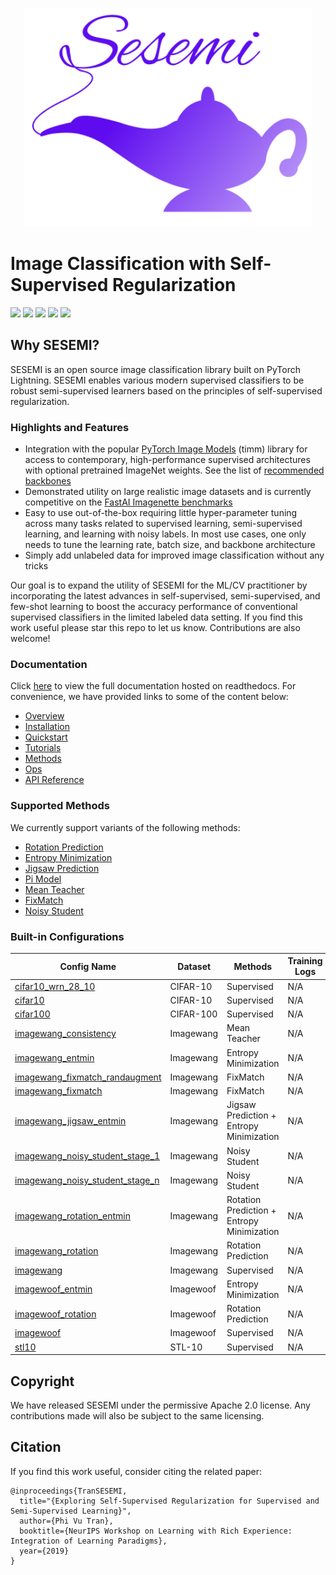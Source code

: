 <p><p align="center"><img height="350px" src="https://github.com/FlyreelAI/sesemi/raw/master/assets/sesemi-banner.png" /></p></p>

# Image Classification with Self-Supervised Regularization
<span><img src="https://img.shields.io/badge/license-Apache-blue" /> <img src="https://img.shields.io/badge/python->=3.8-green" /> <img src="https://img.shields.io/badge/pytorch->=1.11.0-light" /> <img src="https://img.shields.io/badge/coverage-79%25-green" /> <img src="https://img.shields.io/badge/%20-contributions%20welcome-5429E6" /></span>

## Why SESEMI?

SESEMI is an open source image classification library built on PyTorch Lightning. SESEMI enables various modern supervised classifiers to be robust semi-supervised learners based on the principles of self-supervised regularization.

### Highlights and Features

* Integration with the popular [PyTorch Image Models](https://github.com/rwightman/pytorch-image-models) (timm) library for access to contemporary, high-performance supervised architectures with optional pretrained ImageNet weights. See the list of [recommended backbones](https://github.com/FlyreelAI/sesemi/blob/master/sesemi/models/backbones/timm.py)
* Demonstrated utility on large realistic image datasets and is currently competitive on the [FastAI Imagenette benchmarks](https://github.com/fastai/imagenette)
* Easy to use out-of-the-box requiring little hyper-parameter tuning across many tasks related to supervised learning, semi-supervised learning, and learning with noisy labels. In most use cases, one only needs to tune the learning rate, batch size, and backbone architecture
* Simply add unlabeled data for improved image classification without any tricks

Our goal is to expand the utility of SESEMI for the ML/CV practitioner by incorporating the latest advances in self-supervised, semi-supervised, and few-shot learning to boost the accuracy performance of conventional supervised classifiers in the limited labeled data setting. If you find this work useful please star this repo to let us know. Contributions are also welcome!

### Documentation

Click [here](https://sesemi.readthedocs.io/) to view the full documentation hosted on readthedocs. 
For convenience, we have provided links to some of the content below:

* [Overview](https://sesemi.readthedocs.io/en/latest/overview.html)
* [Installation](https://sesemi.readthedocs.io/en/latest/installation.html)
* [Quickstart](https://sesemi.readthedocs.io/en/latest/quickstart.html)
* [Tutorials](https://sesemi.readthedocs.io/en/latest/tutorials/project_setup.html)
* [Methods](https://sesemi.readthedocs.io/en/latest/methods/rotation_prediction.html)
* [Ops](https://sesemi.readthedocs.io/en/latest/ops/inference.html)
* [API Reference](https://sesemi.readthedocs.io/en/latest/api/sesemi.html)

### Supported Methods

We currently support variants of the following methods:

* [Rotation Prediction](https://sesemi.readthedocs.io/en/latest/methods/rotation_prediction.html)
* [Entropy Minimization](https://sesemi.readthedocs.io/en/latest/methods/entropy_minimization.html)
* [Jigsaw Prediction](https://sesemi.readthedocs.io/en/latest/methods/jigsaw_prediction.html)
* [Pi Model](https://sesemi.readthedocs.io/en/latest/methods/pi_model.html)
* [Mean Teacher](https://sesemi.readthedocs.io/en/latest/methods/mean_teacher.html)
* [FixMatch](https://sesemi.readthedocs.io/en/latest/methods/fixmatch.html)
* [Noisy Student](https://sesemi.readthedocs.io/en/latest/methods/noisy_student.html)

### Built-in Configurations

| Config Name                      | Dataset    | Methods         | Training Logs   |
|----------------------------------|------------|-----------------|-----------------|
| [cifar10_wrn_28_10](https://github.com/FlyreelAI/sesemi/blob/master/sesemi/trainer/conf/cifar10_wrn_28_10.yaml)                | CIFAR-10   | Supervised | N/A             |
| [cifar10](https://github.com/FlyreelAI/sesemi/blob/master/sesemi/trainer/conf/cifar10.yaml)                          | CIFAR-10   | Supervised | N/A             |
| [cifar100](https://github.com/FlyreelAI/sesemi/blob/master/sesemi/trainer/conf/cifar100.yaml)                         | CIFAR-100   | Supervised | N/A             |
| [imagewang_consistency](https://github.com/FlyreelAI/sesemi/blob/master/sesemi/trainer/conf/imagewang_consistency.yaml)            | Imagewang   | Mean Teacher | N/A             |
| [imagewang_entmin](https://github.com/FlyreelAI/sesemi/blob/master/sesemi/trainer/conf/imagewang_entmin.yaml)                 | Imagewang   | Entropy Minimization | N/A     |
| [imagewang_fixmatch_randaugment](https://github.com/FlyreelAI/sesemi/blob/master/sesemi/trainer/conf/imagewang_fixmatch_randaugment.yaml)   | Imagewang   | FixMatch | N/A     |
| [imagewang_fixmatch](https://github.com/FlyreelAI/sesemi/blob/master/sesemi/trainer/conf/imagewang_fixmatch.yaml)   | Imagewang   | FixMatch | N/A     |
| [imagewang_jigsaw_entmin](https://github.com/FlyreelAI/sesemi/blob/master/sesemi/trainer/conf/imagewang_jigsaw_entmin.yaml)   | Imagewang   | Jigsaw Prediction + Entropy Minimization | N/A     |
| [imagewang_noisy_student_stage_1](https://github.com/FlyreelAI/sesemi/blob/master/sesemi/trainer/conf/imagewang_noisy_student_stage_1.yaml)   | Imagewang   | Noisy Student | N/A     |
| [imagewang_noisy_student_stage_n](https://github.com/FlyreelAI/sesemi/blob/master/sesemi/trainer/conf/imagewang_noisy_student_stage_n.yaml)   | Imagewang   | Noisy Student | N/A     |
| [imagewang_rotation_entmin](https://github.com/FlyreelAI/sesemi/blob/master/sesemi/trainer/conf/imagewang_rotation_entmin.yaml)   | Imagewang   | Rotation Prediction + Entropy Minimization | N/A     |
| [imagewang_rotation](https://github.com/FlyreelAI/sesemi/blob/master/sesemi/trainer/conf/imagewang_rotation.yaml)   | Imagewang   | Rotation Prediction | N/A     |
| [imagewang](https://github.com/FlyreelAI/sesemi/blob/master/sesemi/trainer/conf/imagewang.yaml)   | Imagewang   | Supervised | N/A     |
| [imagewoof_entmin](https://github.com/FlyreelAI/sesemi/blob/master/sesemi/trainer/conf/imagewoof_entmin.yaml)   | Imagewoof   | Entropy Minimization | N/A     |
| [imagewoof_rotation](https://github.com/FlyreelAI/sesemi/blob/master/sesemi/trainer/conf/imagewoof_rotation.yaml)   | Imagewoof   | Rotation Prediction | N/A     |
| [imagewoof](https://github.com/FlyreelAI/sesemi/blob/master/sesemi/trainer/conf/imagewoof.yaml)   | Imagewoof   | Supervised | N/A     |
| [stl10](https://github.com/FlyreelAI/sesemi/blob/master/sesemi/trainer/conf/stl10.yaml)   | STL-10   | Supervised | N/A     |

## Copyright

We have released SESEMI under the permissive Apache 2.0 license.
Any contributions made will also be subject to the same licensing.

## Citation

If you find this work useful, consider citing the related paper:

```
@inproceedings{TranSESEMI,
  title="{Exploring Self-Supervised Regularization for Supervised and Semi-Supervised Learning}",
  author={Phi Vu Tran},
  booktitle={NeurIPS Workshop on Learning with Rich Experience: Integration of Learning Paradigms},
  year={2019}
}
```

